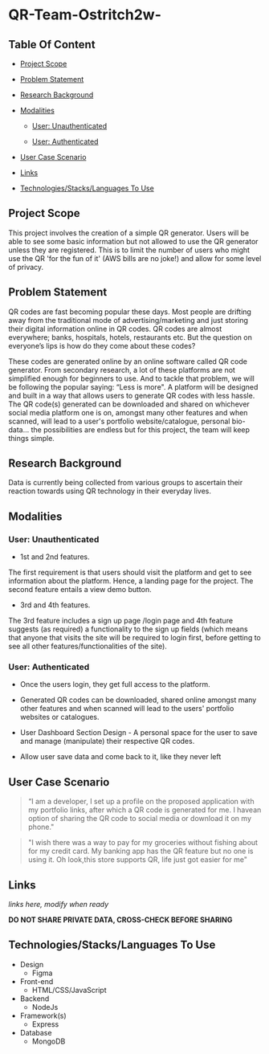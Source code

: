 # QR-Team-Ostritch2w-

## Table Of Content

- [Project Scope](#scope)

- [Problem Statement](#problem)

- [Research Background](#research)

- [Modalities](#modals)

  - [User: Unauthenticated](#unauthorized)

  - [User: Authenticated](#authorized)

- [User Case Scenario](#scenarios)

- [Links](#links)

- [Technologies/Stacks/Languages To Use](#langs)

<a id="scope"></a>

## Project Scope

This project involves the creation of a simple QR generator. Users
will be able to see some basic information but not allowed to use the
QR generator unless they are registered. This is to limit the number
of users who might use the QR 'for the fun of it' (AWS bills are no joke!) and allow for some
level of privacy.

<a id="problem"></a>

## Problem Statement

QR codes are fast becoming popular these days. Most people are
drifting away from the traditional mode of advertising/marketing and
just storing their digital information online in QR codes. QR codes
are almost everywhere; banks, hospitals, hotels, restaurants etc. But the question on everyone’s lips is how do they come about these codes?

These codes are generated online by an online software called QR code
generator. From secondary research, a lot of these platforms are not
simplified enough for beginners to use. And to tackle that problem, we
will be following the popular saying: “Less is more". A platform will
be designed and built in a way that allows users to generate QR codes
with less hassle. The QR code(s) generated can be downloaded and
shared on whichever social media platform one is on, amongst many
other features and when scanned, will lead to a user's portfolio
website/catalogue, personal bio-data... the possibilities are endless
but for this project, the team will keep things simple.

<a id="research"></a>

## Research Background
Data is currently being collected from various groups to ascertain their reaction towards using QR technology in their everyday lives.

<a id="modals"></a>

## Modalities

<a id="unauthorized"></a>

### User: Unauthenticated

- 1st and 2nd features.

The first requirement is that users should visit the platform and get to see information about the platform. Hence, a landing page for the project. The second feature entails a view demo button.

- 3rd and 4th features.

The 3rd feature includes a sign up page /login page and 4th feature suggests (as required) a functionality to the sign up fields (which means that anyone that visits the site will be required to login first, before getting to see all other features/functionalities of the site).

<a id="authorized"></a>

### User: Authenticated

- Once the users login, they get full access to the platform.

- Generated QR codes can be downloaded, shared online amongst many other features and when scanned will lead to the users' portfolio websites or catalogues.

- User Dashboard Section Design - A personal space for the user to save and manage (manipulate) their respective QR codes.

- Allow user save data and come back to it, like they never left

<a id="scenarios"></a>

## User Case Scenario

> “I am a developer, I set up a profile on the proposed application with
>my portfolio links, after which a QR code is generated for me. I
>havean option of sharing the QR code to social media or download it
>on my phone."

> "I wish there was a way to pay for my groceries without fishing
> about for my credit card. My banking app has the QR feature but no
> one is using it. Oh look,this store supports QR, life just got
> easier for me"

<a id="links"></a>

## Links

*links here, modify when ready*

**DO NOT SHARE PRIVATE DATA, CROSS-CHECK BEFORE SHARING**

<a id="langs"></a>

## Technologies/Stacks/Languages To Use
- Design
  - Figma
- Front-end
  - HTML/CSS/JavaScript
- Backend
  - NodeJs
- Framework(s)
  - Express
- Database
  - MongoDB
